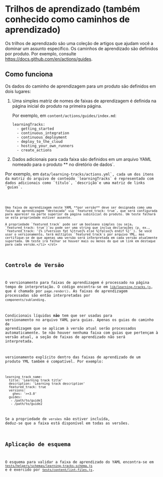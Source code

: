 # Trilhos de aprendizado (também conhecido como caminhos de aprendizado)

Os trilhos de aprendizado são uma coleção de artigos que ajudam você a dominar um assunto específico. Os caminhos de aprendizado são definidos por produto. Por exemplo, consulte https://docs.github.com/en/actions/guides.

## Como funciona

Os dados do caminho de aprendizagem para um produto são definidos em dois lugares:

1. Uma simples matriz de nomes de faixas de aprendizagem é definida na página inicial do produto na primeira página.

    Por exemplo, em `content/actions/guides/index.md`:
    ```
    learningTracks:
      - getting_started
      - continuous_integration
      - continuous_deployment
      - deploy_to_the_cloud
      - hosting_your_own_runners
      - create_actions
    ```

2. Dados adicionais para cada faixa são definidos em um arquivo YAML nomeado para o</strong> produto ** no diretório de</code> dados`.</p>

<p spaces-before="4">Por exemplo, em <code>data/learning-tracks/actions.yml`, cada um dos itens da matriz do arquivo de conteúdo `learningTracks` é representado com dados adicionais como `título`, `descrição`e uma matriz de links `guias`.</p>

    Uma faixa de aprendizagem neste YAML **por versão** deve ser designada como uma faixa de aprendizagem "destacada" via `featured_track: true`, que será configurada para aparecer na parte superior da página subinicial do produto. Um teste falhará se esta propriedade estiver ausente.

    A propriedade `featured_track` pode ser um booleano simples (ou seja, `featured_track: true`) ou pode ser uma string que inclua declarações (p. ex., `featured_track: '{% ifversion fpt %}true{% else %}falso{% endif %}'`). Se você usar o versionamento, terá múltiplos `featured_track`s por arquivo YML, mas certifique-se de que apenas uma versão será interpretada em cada versão atualmente suportada. Um teste irá falhar se houver mais ou menos do que um link em destaque para cada versão.</li> </ol>

## Controle de Versão

O versionamento para faixas de aprendizagem é processado na página tempo de interpretação. O código encontra-se em [`lib/learning-tracks.js`](lib/learning-tracks.js), que é chamado por `page.render()`. As faixas de aprendizagem processadas são então interpretadas por `components/sublanding`.

Condicionais líquidas **não** tem que ser usadas para versionamento no arquivo YAML para guias. Apenas os guias do caminho de aprendizagem que se aplicam à versão atual serão processados automaticamente. Se não houver nenhuma faixa com guias que pertençam à versão atual, a seção de faixas de aprendizado não será interpretada.

versionamento explícito dentro das faixas de aprendizado de um produto YML também é compatível. Por exemplo:
```
learning_track_name:
  title: 'Learning track title'
  description: 'Learning track description'
  featured_track: true
  versions:
    ghes: '>=3.0'
  guides:
   - /path/to/guide1
   - /path/to/guide2
```
Se a propriedade de `versões` não estiver incluída, deduz-se que a faixa está disponível em todas as versões.

## Aplicação de esquema

O esquema para validar a faixa de aprendizado do YAML encontra-se em [`tests/helpers/schemas/learning-tracks-schema.js`](tests/helpers/schemas/learning-tracks-schema.js) e é exercido por [`tests/content/lint-files.js`](tests/content/lint-files.js).
